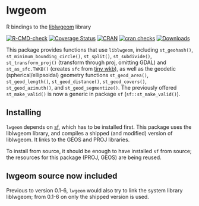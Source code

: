 # lwgeom
R bindings to the [liblwgeom](https://github.com/postgis/postgis/tree/master/liblwgeom) library

<!-- badges: start -->
[![R-CMD-check](https://github.com/r-spatial/lwgeom/actions/workflows/R-CMD-check.yaml/badge.svg)](https://github.com/r-spatial/lwgeom/actions/workflows/R-CMD-check.yaml)
[![Coverage Status](https://img.shields.io/codecov/c/github/r-spatial/lwgeom/master.svg)](https://app.codecov.io/github/r-spatial/lwgeom?branch=master)
[![CRAN](http://www.r-pkg.org/badges/version/lwgeom)](https://cran.r-project.org/package=lwgeom)
[![cran checks](https://badges.cranchecks.info/worst/lwgeom.svg)](https://cran.r-project.org/web/checks/check_results_lwgeom.html)
[![Downloads](http://cranlogs.r-pkg.org/badges/lwgeom?color=brightgreen)](https://www.r-pkg.org:443/pkg/lwgeom)
<!-- badges: end -->


This package provides functions that use
`liblwgeom`, including `st_geohash()`,
`st_minimum_bounding_circle()`, `st_split()`, `st_subdivide()`,
`st_transform_proj()` (transform through proj, omitting
GDAL) and `st_as_sfc.TWKB()` (creates `sfc` from [tiny
wkb](https://github.com/TWKB/Specification/blob/master/twkb.md)),
as well as the geodetic (spherical/ellipsoidal) geometry
functions `st_geod_area()`, 
`st_geod_length()`, 
`st_geod_distance()`, 
`st_geod_covers()`,
`st_geod_azimuth()`, 
and `st_geod_segmentize()`. The previously offered `st_make_valid()`
is now a generic in package `sf` (`sf::st_make_valid()`).

## Installing 

`lwgeom` depends on [sf](https://github.com/r-spatial/sf), which
has to be installed first.  This package uses the liblwgeom library,
and compiles a shipped (and modified) version of liblwgeom.  It links
to the GEOS and PROJ libraries. 

To install from source, it should be enough to have installed
`sf` from source; the resources for this package (PROJ, GEOS)
are being reused.

## lwgeom source now included 

Previous to version 0.1-6, `lwgeom` would also try to link the system
library liblwgeom; from 0.1-6 on only the shipped version is used.
